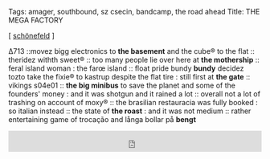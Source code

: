Tags: amager, southbound, sz csecin, bandcamp, the road ahead
Title: THE MEGA FACTORY
  
[ [schönefeld](https://maps.app.goo.gl/wc5wpTQyai6ggDUu8) ]

∆713 ::movez bigg electronics to **the basement** and the cube® to the flat :: theridez withth sweet® :: too many people lie over here at **the mothership** :: feral island woman : the farœ island :: float pride bundy **bundy** decidez tozto take the fixie® to kastrup despite the flat tire : still first at **the gate** :: vikings s04e01 :: **the big minibus** to save the planet and some of the founders' money : and it was shotgun and it rained a lot :: overall not a lot of trashing on account of moxy® :: the brasilian restauracia was fully booked : so italian instead :: the state of **the roast** : and it was not medium :: rather entertaining game of trocação and långa bollar på **bengt**
<iframe style="border: 0; width: 100%; height: 42px;" src="https://bandcamp.com/EmbeddedPlayer/album=1110099553/size=small/bgcol=ffffff/linkcol=0687f5/transparent=true/" seamless><a href="https://bauhaus.bandcamp.com/album/the-bela-session">The Bela Session by Bauhaus</a></iframe>
